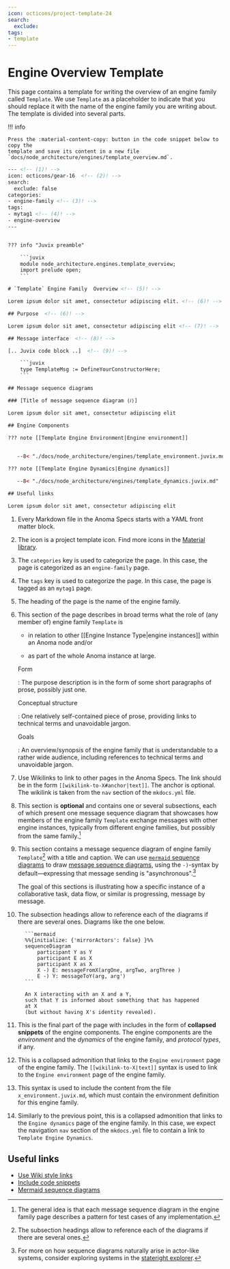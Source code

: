 ```yaml
---
icon: octicons/project-template-24
search:
  exclude:
tags:
- template
---
```


# Engine Overview Template

This page contains a template for writing the overview of an engine family
called `Template`. We use `Template` as a placeholder to indicate that you should
replace it with the name of the engine family you are writing about. The
template is divided into several parts.

!!! info

    Press the :material-content-copy: button in the code snippet below to copy the
    template and save its content in a new file
    `docs/node_architecture/engines/template_overview.md`.

```html linenums="1" title="docs/node_architecture/engines/template_overview.md"
--- <!-- (1)! -->
icon: octicons/gear-16  <!-- (2)! -->
search:
  exclude: false
categories:
- engine-family <!-- (3)! -->
tags:
- mytag1 <!-- (4)! -->
- engine-overview
---


??? info "Juvix preamble" 

    ```juvix
    module node_architecture.engines.template_overview;
    import prelude open;
    ```

# `Template` Engine Family  Overview <!-- (5)! -->

Lorem ipsum dolor sit amet, consectetur adipiscing elit. <!-- (6)! -->

## Purpose  <!-- (6)! -->

Lorem ipsum dolor sit amet, consectetur adipiscing elit <!-- (7)! -->

## Message interface  <!-- (8)! -->

[.. Juvix code block ..]  <!-- (9)! -->

    ```juvix
    type TemplateMsg := DefineYourConstructorHere;
    ```

## Message sequence diagrams  

### [Title of message sequence diagram ⟨𝑖⟩]   

Lorem ipsum dolor sit amet, consectetur adipiscing elit

## Engine Components    

??? note [[Template Engine Environment|Engine environment]]  

     
   --8< "./docs/node_architecture/engines/template_environment.juvix.md"

??? note [[Template Engine Dynamics|Engine dynamics]]  

   --8< "./docs/node_architecture/engines/template_dynamics.juvix.md"

## Useful links

Lorem ipsum dolor sit amet, consectetur adipiscing elit
```

<!-- --8<-- [start:annotations] -->
1. Every Markdown file in the Anoma Specs starts with a YAML front matter block.

2. The icon is a project template icon. Find more icons in the
   [Material
   library](https://squidfunk.github.io/mkdocs-material/reference/icons-emojis/?h=icons).

3. The `categories` key is used to categorize the page. In this case, the page is
   categorized as an `engine-family` page.

4. The `tags` key is used to categorize the page. In this case, the page is
   tagged as an `mytag1` page.

5. The heading of the page is the name of the engine family.

6. This section of the page describes in broad terms what the role of (any member of) engine family `Template` is
	- in relation to other [[Engine Instance Type|engine instances]]
    within an Anoma node and/or

	- as part of the whole Anoma instance at large.

	Form

	:   The purpose description is in the form of
        some short paragraphs of prose, possibly just one.

	Conceptual structure

	: One relatively self-contained piece of prose,
	providing links to technical terms and unavoidable jargon.

    Goals

    : An overview/synopsis of the engine family that is
      understandable to a rather wide audience,
      including references to technical terms and unavoidable jargon.

7. Use Wikilinks to link to other pages in the Anoma Specs. The link should be
   in the form `[[wikilink-to-X#anchor|text]]`. The anchor is optional. The
   wikilink is taken from the `nav` section of the `mkdocs.yml` file.

8. This section is **optional** and contains one or several subsections, each of
    which present one message sequence diagram that showcases how members of the
	engine family `Template` exchange messages with other engine instances,
    typically from different engine families, but possibly from the same
    family.[^0]

9.  This section contains a message sequence diagram of engine family `Template`[^01]
    with a title and caption. We can use [`mermaid` sequence
    diagrams](https://mermaid.js.org/syntax/sequenceDiagram.html) to draw
    [message sequence
    diagrams](https://www.uml-diagrams.org/sequence-diagrams.html), using the
    `-)`-syntax by default—expressing that message sending is
    "asynchronous".[^00]

    The goal of this sections is illustrating how a specific instance of a
    collaborative task, data flow, or similar is progressing, message by
    message.


10. The subsection headings allow to reference each of the diagrams if there are
   several ones. Diagrams like the one below.
   <figure markdown="span">

    ```mermaid
    %%{initialize: {'mirrorActors': false} }%%
    sequenceDiagram
        participant Y as Y
        participant E as X
        participant X as X
        X -) E: messageFromX(argOne, argTwo, argThree )
        E -) Y: messageToY(arg, arg')
    ```

   <figcaption markdown="span">

    An X interacting with an X and a Y,
    such that Y is informed about something that has happened at X
    (but without having X's identity revealed).
   </figcaption>
   </figure>

11. This is the final part of the page with includes in the form of **collapsed
    snippets** of the engine components. The engine components are the _environment_
    and the _dynamics_ of the engine family, and _protocol types_, if any.

12. This is a collapsed admonition that links to the `Engine environment` page
    of the engine family. The `[[wikilink-to-X|text]]` syntax is used to link to
    the `Engine environment` page of the engine family.

13. This syntax is used to include the content from the file
    `x_environment.juvix.md`, which must contain the environment definition for
    this engine family.

14. Similarly to the previous point, this is a collapsed admonition that links
    to the `Engine dynamics` page of the engine family. In this case, we expect
    the navigation `nav` section of the `mkdocs.yml` file to contain a link to
    `Template Engine Dynamics`.
<!-- --8<-- [end:annotations] -->


## Useful links

- [Use Wiki style links](./../../md/links.md)
- [Include code snippets](./../../md/snippets.md)
- [Mermaid sequence
  diagrams](https://mermaid.js.org/syntax/sequenceDiagram.html)

<!-- footnotes -->

[^0]: The general idea is that each message sequence diagram in the engine
	family page describes a pattern for test cases of any implementation.

[^01]: The subsection headings allow to reference each of the diagrams if there
    are several ones.

[^00]:
    For more on how sequence diagrams naturally arise in actor-like systems,
    consider exploring systems in the
	[stateright explorer](https://www.stateright.rs/seeking-consensus.html#stateright-explorer).

[^000]: Similar goal to [UML use case diagrams](https://www.uml-diagrams.org/use-case-diagrams.html).

